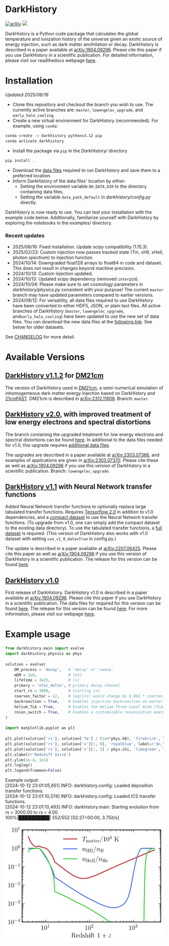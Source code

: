 # DarkHistory

<!-- [<img src="https://travis-ci.org/hongwanliu/DarkHistory.svg?branch=master">](https://travis-ci.org/hongwanliu/DarkHistory) -->
[![arXiv](https://img.shields.io/badge/arXiv-1904.09296%20-green.svg)](https://arxiv.org/abs/1904.09296)
[<img src="https://readthedocs.org/projects/darkhistory/badge/?version=master">](https://readthedocs.org/projects/darkhistory/)

DarkHistory is a Python code package that calculates the global temperature and ionization history of the universe given an exotic source of energy injection, such as dark matter annihilation or decay. DarkHistory is described in a paper available at [arXiv:1904.09296](https://arxiv.org/abs/1904.09296). Please cite this paper if you use DarkHistory in a scientific publication. For detailed information, please visit our readthedocs webpage [here](https://darkhistory.readthedocs.io).

# Installation
*Updated 2025/06/16*

- Clone this repository and checkout the branch you wish to use. The currently active branches are: `master`, `lowengelec_upgrade`, and `early_halo_cooling`.
- Create a new virtual environment for DarkHistory (recommended). For example, using `conda`:
```bash
conda create -n darkhistory python=3.12 pip
conda activate darkhistory
```
- Install the package via `pip` in the *DarkHistory/* directory
```bash
pip install .
```
- Download the [data files](https://doi.org/10.5281/zenodo.13931543) required to run DarkHistory and save them to a preferred location.
- Inform DarkHistory of the data files' location by either:
  - Setting the environment variable `DH_DATA_DIR` to the directory containing data files,
  - Setting the variable `data_path_default` in *darkhistory/config.py* directly.

DarkHistory is now ready to use. You can test your installation with the example code below. Additionally, familiarize yourself with DarkHistory by exploring the notebooks in the *examples/* directory.

### Recent updates
- 2025/06/16: Fixed installation. Update scipy compatibility (1.15.3).
- 2025/02/23: Custom injection now passes tracked state (Tm, xHII, xHeII, photon spectrum) to injection function.
- 2024/10/14: Downgraded float128 arrays to float64 in code and dataset. This does not result in changes beyond machine precision.
- 2024/10/13: Custom injection updated.
- 2024/10/13: Updated scipy dependency (removed `interp2d`).
- 2024/10/04: Please make sure to set cosmology parameters in *darkhistory/physics.py* consistent with your purpose! The current `master` branch may have updated parameters compared to earlier versions.
- 2024/08/12: For versatility, all data files required to use DarkHistory have been converted to either HDF5, JSON, or plain text files. All active branches of DarkHistory (`master`, `lowengelec_upgrade`, and`early_halo_cooling`) have been updated to use the new set of data files. You can download the new data files at the [following link](https://doi.org/10.5281/zenodo.13931543). See below for older datasets.

See [CHANGELOG](CHANGELOG.md) for more detail.

# Available Versions

## [DarkHistory v1.1.2](https://github.com/hongwanliu/DarkHistory/releases/tag/v1.1.2) for [DM21cm](https://github.com/yitiansun/DM21cm)

The version of DarkHistory used in [DM21cm](https://github.com/yitiansun/DM21cm), a semi-numerical simulation of inhomogemeous dark matter energy injection based on DarkHistory and [21cmFAST](https://github.com/joshwfoster/21cmFAST). DM21cm is described in [arXiv:2312.11608](https://arxiv.org/abs/2312.11608). Branch: `master`.

## [DarkHistory v2.0](https://github.com/hongwanliu/DarkHistory/releases/tag/v2.0.0), with improved treatment of low energy electrons and spectral distortions

The branch containing the upgraded treatment for low energy electrons and spectral distortions can be found [here](https://github.com/hongwanliu/DarkHistory/tree/lowengelec_upgrade). In additional to the data files needed for v1.0, this upgrade requires [additional data files](https://doi.org/10.5281/zenodo.7651517).

The upgrades are described in a paper available at [arXiv:2303.07366](https://arxiv.org/abs/2303.07366), and examples of applications are given in [arXiv:2303.07370](https://arxiv.org/abs/2303.07370). Please cite these as well as [arXiv:1904.09296](https://arxiv.org/abs/1904.09296) if you use this version of DarkHistory in a scientific publication. Branch: `lowengelec_upgrade`.

## [DarkHistory v1.1](https://github.com/hongwanliu/DarkHistory/releases/tag/v1.1.0) with Neural Network transfer functions

Added Neural Network transfer functions to optionally replace large tabulated transfer functions. Requires [Tensorflow 2.0](https://www.tensorflow.org/install) in addition to v1.0 dependencies, and a [compact dataset](https://doi.org/10.5281/zenodo.6819281) to use the Neural Network transfer functions. (To upgrade from v1.0, one can simply add the compact dataset to the existing data directory). To use the tabulated transfer functions, a [full dataset](https://doi.org/10.5281/zenodo.6819310) is required. (This version of DarkHistory also works with v1.0 dataset with setting `use_v1_0_data=True` in config.py.)

The update is described in a paper available at [arXiv:2207.06425](https://arxiv.org/abs/2207.06425). Please cite this paper as well as [arXiv:1904.09296](https://arxiv.org/abs/1904.09296) if you use this version of DarkHistory in a scientific publication. The release for this version can be found [here](https://github.com/hongwanliu/DarkHistory/releases/tag/v1.1.0).

## [DarkHistory v1.0](https://github.com/hongwanliu/DarkHistory/releases/tag/v1.0.0)

First release of DarkHistory. DarkHistory v1.0 is described in a paper available at [arXiv:1904.09296](https://arxiv.org/abs/1904.09296). Please cite this paper if you use DarkHistory in a scientific publication. The data files for required for this version can be found [here](https://doi.org/10.7910/DVN/DUOUWA). The release for this version can be found [here](https://github.com/hongwanliu/DarkHistory/releases/tag/v1.0.0). For more information, please visit our webpage [here](https://darkhistory.readthedocs.io).

# Example usage

```python
from darkhistory.main import evolve
import darkhistory.physics as phys

solution = evolve(
    DM_process = 'decay',   # 'decay' or 'swave'
    mDM = 1e8,              # [eV]
    lifetime = 3e25,        # [s]
    primary = 'elec_delta', # primary decay channel
    start_rs = 3000,        # starting 1+z
    coarsen_factor = 12,    # log(1+z) would change by 0.001 * coarsen_factor for next step
    backreaction = True,    # Enables injection backreaction on matter temperature and ionization.
    helium_TLA = True,      # Enables the Helium Three Level Atom (TLA) solver.
    reion_switch = True,    # Enables a customizable reionization energy injection.
)

import matplotlib.pyplot as plt

plt.plot(solution['rs'], solution['Tm'] / (1e4*phys.kB), 'firebrick', label=r'$T_\mathrm{matter}/10^4$~K')
plt.plot(solution['rs'], solution['x'][:, 0], 'royalblue', label=r'$n_\mathrm{HII}/n_\mathrm{H}$')
plt.plot(solution['rs'], solution['x'][:, 1] / phys.chi, 'limegreen', label=r'$n_\mathrm{HeII}/n_\mathrm{He}$')
plt.xlabel(r'Redshift $1+z$')
plt.ylim(1e-4, 1e1)
plt.loglog()
plt.legend(frameon=False)
```
Example output: \
[2024-10-12 23:01:05,651] INFO: darkhistory.config: Loaded deposition transfer functions. \
[2024-10-12 23:01:10,374] INFO: darkhistory.config: Loaded ICS transfer functions. \
[2024-10-12 23:01:10,493] INFO: darkhistory.main: Starting evolution from rs = 3000.00 to rs = 4.00. \
100%|██████████| 552/552 [02:27<00:00,  3.75it/s]
<p align="left"><img src="examples/example_run_results.png" width=600/></p>
